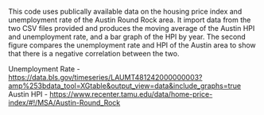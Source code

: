 This code uses publically available data on the housing price index and unemployment rate of the Austin Round Rock area. It import data from the two CSV files provided and produces the moving average of the Austin HPI and unemployment rate, and a bar graph of the HPI by year. The second figure compares the unemployment rate and HPI of the Austin area to show that there is a negative correlation between the two.

Unemployment Rate - https://data.bls.gov/timeseries/LAUMT481242000000003?amp%253bdata_tool=XGtable&output_view=data&include_graphs=true
Austin HPI - https://www.recenter.tamu.edu/data/home-price-index/#!/MSA/Austin-Round_Rock